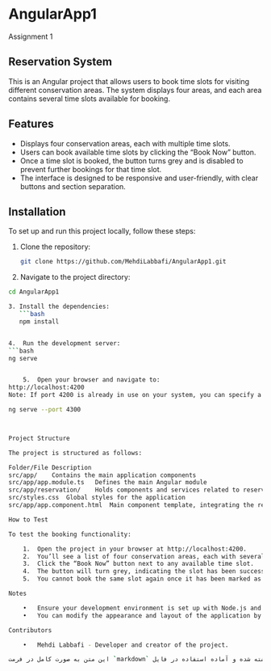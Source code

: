 # AngularApp1
Assignment 1

## Reservation System

This is an Angular project that allows users to book time slots for visiting different conservation areas. The system displays four areas, and each area contains several time slots available for booking.

## Features

- Displays four conservation areas, each with multiple time slots.
- Users can book available time slots by clicking the “Book Now” button.
- Once a time slot is booked, the button turns grey and is disabled to prevent further bookings for that time slot.
- The interface is designed to be responsive and user-friendly, with clear buttons and section separation.

## Installation

To set up and run this project locally, follow these steps:

1. Clone the repository:
   ```bash
   git clone https://github.com/MehdiLabbafi/AngularApp1.git

2.	Navigate to the project directory:
```bash
cd AngularApp1

3. Install the dependencies:
   ```bash
   npm install


4.	Run the development server:
```bash
ng serve


	5.	Open your browser and navigate to:
http://localhost:4200
Note: If port 4200 is already in use on your system, you can specify a different port when running the project:

ng serve --port 4300



Project Structure

The project is structured as follows:

Folder/File	Description
src/app/	Contains the main application components
src/app/app.module.ts	Defines the main Angular module
src/app/reservation/	Holds components and services related to reservations
src/styles.css	Global styles for the application
src/app/app.component.html	Main component template, integrating the reservation system

How to Test

To test the booking functionality:

	1.	Open the project in your browser at http://localhost:4200.
	2.	You’ll see a list of four conservation areas, each with several available time slots.
	3.	Click the “Book Now” button next to any available time slot.
	4.	The button will turn grey, indicating the slot has been successfully booked.
	5.	You cannot book the same slot again once it has been marked as booked.

Notes

	•	Ensure your development environment is set up with Node.js and Angular CLI.
	•	You can modify the appearance and layout of the application by updating the CSS styles located in src/styles.css.

Contributors

	•	Mehdi Labbafi - Developer and creator of the project.

این متن به صورت کامل در فرمت `markdown` نوشته شده و آماده استفاده در فایل README گیت‌هاب شماست.
